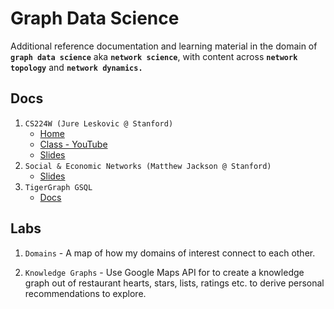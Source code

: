 # Graph Data Science

Additional reference documentation and learning material in the domain of **`graph data science`** aka **`network science`**, with content across **`network topology`** and **`network dynamics.`**

## Docs

1. `CS224W (Jure Leskovic @ Stanford)`
    - [Home](http://web.stanford.edu/class/cs224w/)
    - [Class - YouTube](https://www.youtube.com/watch?v=JAB_plj2rbA)
    - [Slides](docs/stanford-cs224w)
2. `Social & Economic Networks (Matthew Jackson @ Stanford)`
    - [Slides](docs/social_economic_networks)
3. `TigerGraph GSQL`
    - [Docs](docs/tigergraph)

## Labs

1. `Domains` - A map of how my domains of interest connect to each other.

2. `Knowledge Graphs` - Use Google Maps API for to create a knowledge graph out of restaurant hearts, stars, lists, ratings etc. to derive personal recommendations to explore.

